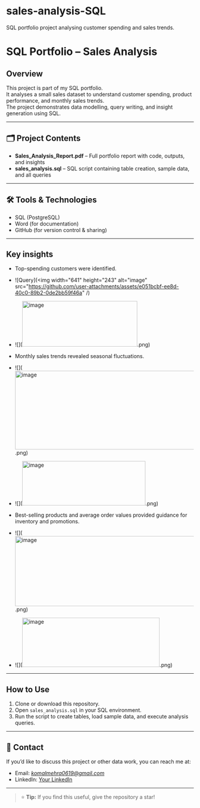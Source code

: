 # sales-analysis-SQL
SQL portfolio project analysing customer spending and sales trends.

# SQL Portfolio – Sales Analysis

##  Overview
This project is part of my SQL portfolio.  
It analyses a small sales dataset to understand customer spending, product performance, and monthly sales trends.  
The project demonstrates data modelling, query writing, and insight generation using SQL.

---

## 🗂️ Project Contents
- **Sales_Analysis_Report.pdf** – Full portfolio report with code, outputs, and insights  
- **sales_analysis.sql** – SQL script containing table creation, sample data, and all queries

---

## 🛠️ Tools & Technologies
- SQL (PostgreSQL)  
- Word (for documentation)  
- GitHub (for version control & sharing)

---

##   Key insights

- Top-spending customers were identified.
- ![Query](<img width="641" height="243" alt="image" src="https://github.com/user-attachments/assets/e051bcbf-ee8d-40c0-89b2-0de2bb59f46a" /)



- ![](<img width="309" height="122" alt="image" src="https://github.com/user-attachments/assets/63c6dfa5-e61f-42d4-8dbf-d355caedbc2a" />.png)


- Monthly sales trends revealed seasonal fluctuations.
 -  ![](<img width="677" height="211" alt="image" src="https://github.com/user-attachments/assets/9348f874-238a-4ff6-965e-f215b88e3f3e" />.png)


- ![](<img width="331" height="119" alt="image" src="https://github.com/user-attachments/assets/29e65bd6-2670-4136-8b73-62f73f8b74ee" />.png)


- Best-selling products and average order values provided guidance for inventory and promotions.
- ![](<img width="648" height="188" alt="image" src="https://github.com/user-attachments/assets/4fe209c9-c85c-4196-970f-ed89b01374c6" />.png)


- ![](<img width="369" height="132" alt="image" src="https://github.com/user-attachments/assets/9549ef83-2ba7-47e6-9a95-5a808ac03df6" />.png)



---

##  How to Use
1. Clone or download this repository.  
2. Open `sales_analysis.sql` in your SQL environment.  
3. Run the script to create tables, load sample data, and execute analysis queries.

---

## 📧 Contact
If you’d like to discuss this project or other data work, you can reach me at:
- Email: *komalmehra0619@gmail.com*
- LinkedIn: [Your LinkedIn](www.linkedin.com/in/komal-mehra-059a09364)

---

> ⭐ **Tip:** If you find this useful, give the repository a star!
